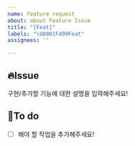 ```yaml
---
name: Feature request
about: about Feature Issue
title: "[Feat]"
labels: "\U0001F499Feat"
assignees: ''

---
```


## 🔥Issue
구현/추가할 기능에 대한 설명을 입력해주세요!

## 📝To do
- [ ] 해야 할 작업을 추가해주세요!
